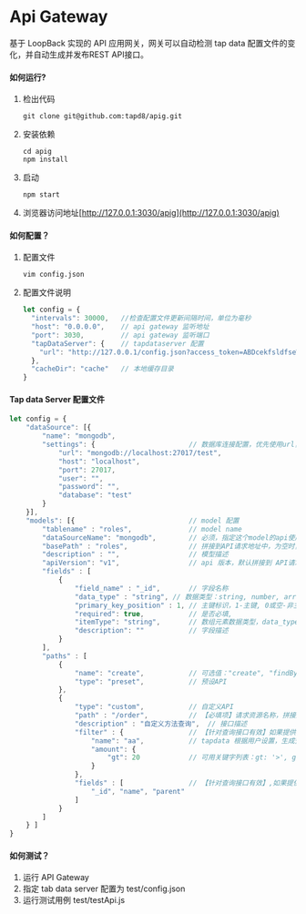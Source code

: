 # Api Gateway

基于 LoopBack 实现的 API 应用网关，网关可以自动检测 tap data 配置文件的变化，并自动生成并发布REST API接口。 

#### 如何运行?

1. 检出代码
	```shell
	git clone git@github.com:tapd8/apig.git
	```

2. 安装依赖
	```shell
	cd apig
	npm install
	```

3. 启动
	```shell
	npm start
	```

4. 浏览器访问地址[http://127.0.0.1:3030/apig](http://127.0.0.1:3030/apig)

#### 如何配置？

1. 配置文件
	```shell
	vim config.json
	```

2. 配置文件说明
	```javascript
	let config = {
      "intervals": 30000,   //检查配置文件更新间隔时间，单位为毫秒
      "host": "0.0.0.0",	// api gateway 监听地址
      "port": 3030,			// api gateway 监听端口
      "tapDataServer": {	// tapdataserver 配置
        "url": "http://127.0.0.1/config.json?access_token=ABDcekfsldfseWedfAdfEwgfsdfalpOj"
      },
      "cacheDir": "cache"	// 本地缓存目录
    }
	```


####  Tap data Server 配置文件

```javascript
let config = {
	"dataSource": [{
		"name": "mongodb",
		"settings": { 						// 数据库连接配置，优先使用url，url为空时使用其他参数拼接
			"url": "mongodb://localhost:27017/test",
			"host": "localhost",
			"port": 27017,
			"user": "",
			"password": "",
			"database": "test"
		}
	}],
	"models": [{							// model 配置
		"tablename" : "roles",				// model name
		"dataSourceName": "mongodb",		// 必须，指定这个model的api使用那个数据源 
		"basePath" : "roles",				// 拼接到API请求地址中，为空时，默认取值 model name
		"description" : "",					// 模型描述
		"apiVersion": "v1",					// api 版本，默认拼接到 API请求地址中: /api/${apiVersion}/${basePath}
		"fields" : [
			{
				"field_name" : "_id",		// 字段名称
				"data_type" : "string",	// 数据类型：string, number, array
				"primary_key_position" : 1,	// 主键标识，1-主键, 0或空-非主键
				"required": true, 			// 是否必填,
				"itemType": "string",		// 数组元素数据类型，data_type 为 Array 时有效
				"description": ""			// 字段描述
			}
		],
		"paths" : [
			{
				"name": "create",			// 可选值："create", "findById", "updateById", "deleteById", "findPage"
				"type": "preset", 			// 预设API
			},
			{
				"type": "custom",			// 自定义API
				"path" : "/order",			// 【必填项】请求资源名称，拼接后的REST API URL 为： /api/${apiVersion}/${basePath}/order
				"description" : "自定义方法查询",	// 接口描述
				"filter" : {				// 【针对查询接口有效】如果提供，将会对这个API所有的数据库查询应用此查询条件，与用户查询条件 and 组合
					"name": "aa",			// tapdata 根据用户设置，生成查询条件；主要目的是保留前端灵活性
					"amount": {
						"gt": 20			// 可用关键字列表：gt: '>', gte: '>=', ne: '!=', lt: '<', lte: '<=', like: 'LIKE', nlike: 'NOT LIKE', inq: 'IN', nin: 'NOT IN'
					}
				},
				"fields" : [				// 【针对查询接口有效】,如果提供，查询结果只包含指定的字段
					"_id", "name", "parent"
				]
			}
		]
	} ]
}

```

#### 如何测试？

1. 运行 API Gateway
2. 指定 tab data server 配置为 test/config.json
3. 运行测试用例 test/testApi.js
